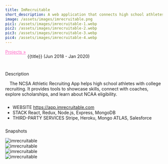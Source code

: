 ```yaml
---
title: ImRecruitable
short_description: A web application that connects high school athletes with college coaches.
image: /assets/images/imrecruitable.png
pic1: /assets/images/imrecruitable-1.webp
pic2: /assets/images/imrecruitable-2.webp
pic3: /assets/images/imrecruitable-3.webp
pic4: /assets/images/imrecruitable-4.webp
---
```


<div>
    <div style="display: flex;">
        <a href="/projects" style="color: rgb(255, 99, 195)">Projects &raquo;</a>
        <p style="padding-left: 5px;"> {{title}}
        <span>(Jun 2018 - Jan 2020)</span>
        </p>
    </div>
    <div style="margin-top: 25px">
        <p class="section-title">Description</p>
        <p style="text-indent: 1em">The NCSA Athletic Recruiting App helps high school athletes with college recruiting. It provides tools to showcase skills, connect with coaches, explore scholarships, and learn about NCAA eligibility.</p>
    </div>
    <div style="margin-top: 25px">
        <ul>
            <li>
                <div>
                    <span class="badge">WEBSITE</span>
                    <a href="https://app.imrecruitable.com/" class="project-url">https://app.imrecruitable.com
                    </a>
                </div>
            </li>
            <li>
                <div>
                <span class="badge">STACK</span>
                <span>React, Redux, Node.js, Express, MongoDB</span>
                </div>
            </li>
            <li>
                <div>
                <span class="badge">THIRD-PARTY SERVICES</span>
                <span>Stripe, Heroku, Mongo ATLAS, Salesforce</span>
                </div>
            </li>
        </ul>
    </div>
    <div style="margin-top: 25px">
        <p class="section-title">Snapshots</p>
        <div class="snapshot">
            <img src="{{pic2}}" alt="imrecruitable" />
        </div>
        <div class="snapshot">
            <img src="{{pic3}}" alt="imrecruitable" />
        </div>
        <div class="snapshot">
            <img src="{{pic4}}" alt="imrecruitable" />
        </div>
        <div class="snapshot">
            <img src="{{pic1}}" alt="imrecruitable" />
        </div>
    </div>
</div>
